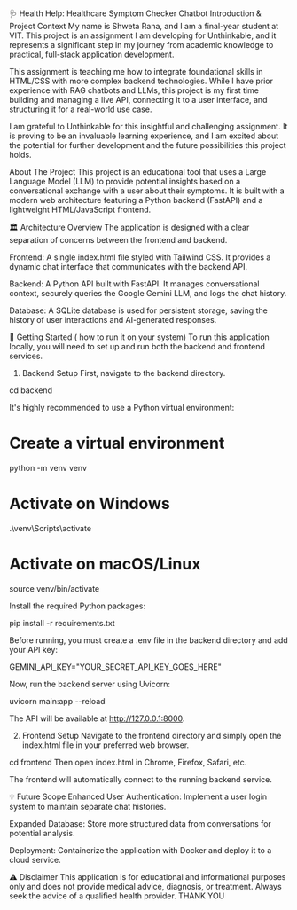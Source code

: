 🩺 Health Help: Healthcare Symptom Checker Chatbot
Introduction & Project Context
My name is Shweta Rana, and I am a final-year student at VIT. This project is an assignment I am developing for Unthinkable, and it represents a significant step in my journey from academic knowledge to practical, full-stack application development.

This assignment is teaching me how to integrate foundational skills in HTML/CSS with more complex backend technologies. While I have prior experience with RAG chatbots and LLMs, this project is my first time building and managing a live API, connecting it to a user interface, and structuring it for a real-world use case.

I am grateful to Unthinkable for this insightful and challenging assignment. It is proving to be an invaluable learning experience, and I am excited about the potential for further development and the future possibilities this project holds.

About The Project
This project is an educational tool that uses a Large Language Model (LLM) to provide potential insights based on a conversational exchange with a user about their symptoms. It is built with a modern web architecture featuring a Python backend (FastAPI) and a lightweight HTML/JavaScript frontend.

🏛️ Architecture Overview
The application is designed with a clear separation of concerns between the frontend and backend.

Frontend: A single index.html file styled with Tailwind CSS. It provides a dynamic chat interface that communicates with the backend API.

Backend: A Python API built with FastAPI. It manages conversational context, securely queries the Google Gemini LLM, and logs the chat history.

Database: A SQLite database is used for persistent storage, saving the history of user interactions and AI-generated responses.

🚀 Getting Started ( how to run it on your system)
To run this application locally, you will need to set up and run both the backend and frontend services.

1. Backend Setup
First, navigate to the backend directory.

cd backend

It's highly recommended to use a Python virtual environment:

# Create a virtual environment
python -m venv venv

# Activate on Windows
.\venv\Scripts\activate

# Activate on macOS/Linux
source venv/bin/activate

Install the required Python packages:

pip install -r requirements.txt

Before running, you must create a .env file in the backend directory and add your API key:

GEMINI_API_KEY="YOUR_SECRET_API_KEY_GOES_HERE"

Now, run the backend server using Uvicorn:

uvicorn main:app --reload

The API will be available at http://127.0.0.1:8000.

2. Frontend Setup
Navigate to the frontend directory and simply open the index.html file in your preferred web browser.

cd frontend
Then open index.html in Chrome, Firefox, Safari, etc.

The frontend will automatically connect to the running backend service.

💡 Future Scope
Enhanced User Authentication: Implement a user login system to maintain separate chat histories.

Expanded Database: Store more structured data from conversations for potential analysis.

Deployment: Containerize the application with Docker and deploy it to a cloud service.

⚠️ Disclaimer
This application is for educational and informational purposes only and does not provide medical advice, diagnosis, or treatment. Always seek the advice of a qualified health provider.
THANK YOU 
